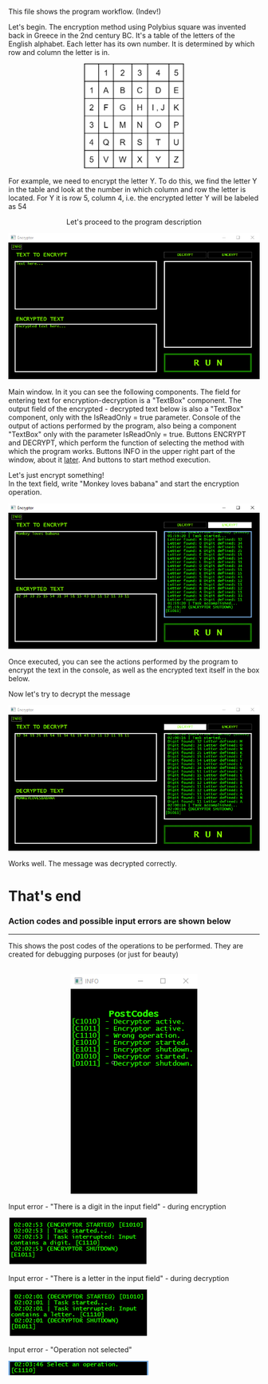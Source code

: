 This file shows the program workflow. (Indev!)

Let's begin. The encryption method using Polybius square was invented back in Greece in the 2nd century BC. It's a table of the letters of the English alphabet. Each letter has its own number. It is determined by which row and column the letter is in. <br />
<p align="center">
  <img src="https://github.com/Shuupa/Encryptor-polybius-square-byShuupa/blob/master/Screen/PolibiusSquare.png" width="200"/>
</p>

For example, we need to encrypt the letter Y. To do this, we find the letter Y in the table and look at the number in which column and row the letter is located. For Y it is row 5, column 4, i.e. the encrypted letter Y will be labeled as 54 <br />
<p align="center">
  Let's proceed to the program description <br />
</p>
<p align="center" fontsize="14">
  <img src="https://github.com/Shuupa/Encryptor-polybius-square-byShuupa/blob/master/Screen/MainPage.png"/> <br />
</p>

Main window. In it you can see the following components. The field for entering text for encryption-decryption is a "TextBox" component. The output field of the encrypted - decrypted text below is also a "TextBox" component, only with the IsReadOnly = true parameter. Console of the output of actions performed by the program, also being a component "TextBox" only with the parameter IsReadOnly = true. Buttons ENCRYPT and DECRYPT, which perform the function of selecting the method with which the program works. Buttons INFO in the upper right part of the window, about it <a href="#PostCodes">later</a>. And buttons to start method execution. <br />

Let's just encrypt something! <br />
In the text field, write "Monkey loves babana" and start the encryption operation. <br />

![EncryptOperation](https://github.com/Shuupa/Encryptor-polybius-square-byShuupa/blob/master/Screen/EncryptOperation.png) <br />

Once executed, you can see the actions performed by the program to encrypt the text in the console, as well as the encrypted text itself in the box below. <br />

Now let's try to decrypt the message <br />

![DecryptOperation](https://github.com/Shuupa/Encryptor-polybius-square-byShuupa/blob/master/Screen/DecryptOperation.png) <br />

Works well. The message was decrypted correctly.
<h1>That's end</h1>
<h3>Action codes and possible input errors are shown below</h3>
<hr>
This shows the post codes of the operations to be performed. They are created for debugging purposes (or just for beauty) <br />

<p id="PostCodes" align="center"> <br/>
  <img src="https://github.com/Shuupa/Encryptor-polybius-square-byShuupa/blob/master/Screen/PostCodes.png"/> <br />
</p>

Input error - "There is a digit in the input field" - during encryption <br />

![EncryptorInterrupted](https://github.com/Shuupa/Encryptor-polybius-square-byShuupa/blob/master/Screen/EncryptorInterrupted.png) <br />

Input error - "There is a letter in the input field" - during decryption <br />

![DecryptorInterrupted](https://github.com/Shuupa/Encryptor-polybius-square-byShuupa/blob/master/Screen/DecryptorInterrupted.png) <br />

Input error - "Operation not selected" <br />

![OperationInterrupted](https://github.com/Shuupa/Encryptor-polybius-square-byShuupa/blob/master/Screen/OperationInterrupted.png) <br />
